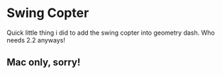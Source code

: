 # Swing Copter
Quick little thing i did to add the swing copter into geometry dash. Who needs 2.2 anyways!

## Mac only, sorry!